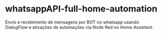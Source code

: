 # whatsappAPI-full-home-automation
Envio e recebimento de mensagens por BOT no whatsapp usando DialogFlow e ativações de automações via Node Red no Home Assistant.
